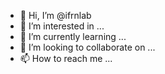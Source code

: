 - 👋 Hi, I’m @ifrnlab
- 👀 I’m interested in ...
- 🌱 I’m currently learning ...
- 💞️ I’m looking to collaborate on ...
- 📫 How to reach me ...

<!---
ifrnlab/ifrnlab is a ✨ special ✨ repository because its `README.md` (this file) appears on your GitHub profile.
You can click the Preview link to take a look at your changes.
--->
